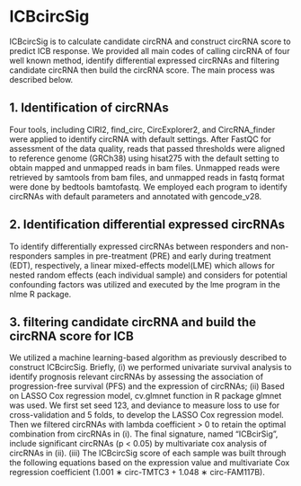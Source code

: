 # ICBcircSig
ICBcircSig is to calculate candidate circRNA and construct circRNA score to predict ICB response. We provided all main codes of calling circRNA
of four well known method, identify differential expressed circRNAs and filtering candidate circRNA then build the circRNA score. The main process was described below.

## 1. Identification of circRNAs
Four tools, including CIRI2, find_circ, CircExplorer2, and CircRNA_finder were applied to identify circRNA with default settings. After FastQC for assessment
of the data quality, reads that passed thresholds were aligned to reference genome (GRCh38) using hisat275 with the default setting to obtain mapped and unmapped
reads in bam files. Unmapped reads were retrieved by samtools from bam files, and unmapped reads in fastq format were done by bedtools bamtofastq.
We employed each program to identify circRNAs with default parameters and annotated with gencode_v28. 

## 2. Identification differential expressed circRNAs
To identify differentially expressed circRNAs between responders and non-responders samples in pre-treatment (PRE) and early during treatment (EDT), respectively, 
a linear mixed-effects model(LME) which allows for nested random effects (each individual sample) and considers for  potential confounding factors was utilized and 
executed by the lme program in the nlme R package.

## 3. filtering candidate circRNA and build the circRNA score for ICB
We utilized a machine learning-based algorithm as previously described to construct ICBcircSig. Briefly, (i) we performed univariate survival analysis to identify 
prognosis relevant circRNAs by assessing the association of progression-free survival (PFS) and the expression of circRNAs; (ii) Based on LASSO Cox regression model, 
cv.glmnet function in R package glmnet was used. We first set seed 123, and deviance to measure loss to use for cross-validation and 5 folds, to develop the LASSO 
Cox regression model. Then we filtered circRNAs with lambda coefficient > 0 to retain the optimal combination from circRNAs in (i). The final signature, named “ICBcirSig”,
include significant circRNAs (p < 0.05) by multivariate cox analysis of circRNAs in (ii). (iii) The ICBcircSig score of each sample was built through the following 
equations based on the expression value and multivariate Cox regression coefficient (1.001 ∗ circ-TMTC3 + 1.048 ∗ circ-FAM117B).

